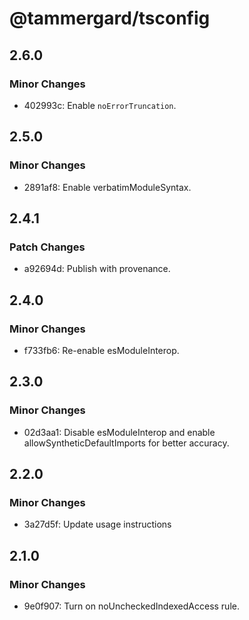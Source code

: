 # @tammergard/tsconfig

## 2.6.0

### Minor Changes

- 402993c: Enable `noErrorTruncation`.

## 2.5.0

### Minor Changes

- 2891af8: Enable verbatimModuleSyntax.

## 2.4.1

### Patch Changes

- a92694d: Publish with provenance.

## 2.4.0

### Minor Changes

- f733fb6: Re-enable esModuleInterop.

## 2.3.0

### Minor Changes

- 02d3aa1: Disable esModuleInterop and enable allowSyntheticDefaultImports for better accuracy.

## 2.2.0

### Minor Changes

- 3a27d5f: Update usage instructions

## 2.1.0

### Minor Changes

- 9e0f907: Turn on noUncheckedIndexedAccess rule.
